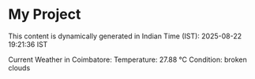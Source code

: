 # My Project

This content is dynamically generated in Indian Time (IST): 2025-08-22 19:21:36 IST


Current Weather in Coimbatore:
Temperature: 27.88 °C
Condition: broken clouds
